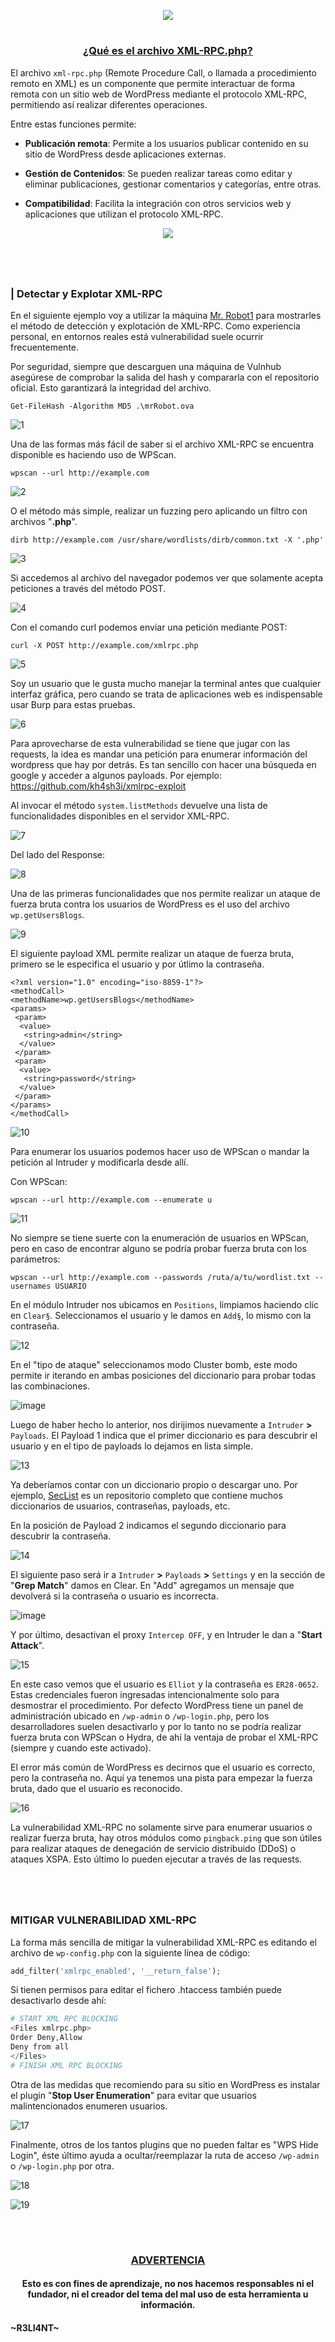 <p align="center">
  <a href="https://github.com/DenverCoder1/readme-typing-svg"><img src="https://readme-typing-svg.herokuapp.com?font=Fira+Code&pause=1000&color=D1F700&width=410&lines=Vulnerabilidad+XMLRPC+en+WordPress"></a>
</p>

<h1 align="center"></h1>

<h3 align="center"><ins>¿Qué es el archivo XML-RPC.php?</ins></h3>

El archivo `xml-rpc.php` (Remote Procedure Call, o llamada a procedimiento remoto en XML) es un componente que permite interactuar de forma remota con un sitio web de WordPress mediante el protocolo XML-RPC, permitiendo así realizar diferentes operaciones. 

Entre estas funciones permite:

- **Publicación remota**: Permite a los usuarios publicar contenido en su sitio de WordPress desde aplicaciones externas.

- **Gestión de Contenidos**: Se pueden realizar tareas como editar y eliminar publicaciones, gestionar comentarios y categorías, entre otras.

- **Compatibilidad**: Facilita la integración con otros servicios web y aplicaciones que utilizan el protocolo XML-RPC.


<p align="center">
  <img src="https://github.com/R3LI4NT/articulos/blob/main/Pentesting/WEB/img/XML-RPC.png">
</p>

<h1 align="center"></h1>

</br>

### | Detectar y Explotar XML-RPC

En el siguiente ejemplo voy a utilizar la máquina <a href="https://github.com/R3LI4NT/ctf-retos/blob/main/2-%20Maquinas-Medium/Mr.Robot_1.md">Mr. Robot1</a> para mostrarles el método de detección y explotación de XML-RPC. Como experiencia personal, en entornos reales está vulnerabilidad suele ocurrir frecuentemente.

Por seguridad, siempre que descarguen una máquina de Vulnhub asegúrese de comprobar la salida del hash y compararla con el repositorio oficial. Esto garantizará la integridad del archivo.

```
Get-FileHash -Algorithm MD5 .\mrRobot.ova
```

![1](https://github.com/user-attachments/assets/8e858ad7-c3c3-4912-a2c3-5df728963817)

Una de las formas más fácil de saber si el archivo XML-RPC se encuentra disponible es haciendo uso de WPScan.
```
wpscan --url http://example.com
```

![2](https://github.com/user-attachments/assets/611ff604-2a43-4400-bb1f-415c7f1367b8)

O el método más simple, realizar un fuzzing pero aplicando un filtro con archivos "**.php**".
```
dirb http://example.com /usr/share/wordlists/dirb/common.txt -X '.php'
```

![3](https://github.com/user-attachments/assets/c489150c-fbd4-45cf-a20a-9270cb2aa53e)


Si accedemos al archivo del navegador podemos ver que solamente acepta peticiones a través del método POST.

![4](https://github.com/user-attachments/assets/3722b738-a792-417c-a798-4fbaf1b648b5)

Con el comando curl podemos enviar una petición mediante POST:
```
curl -X POST http://example.com/xmlrpc.php
```

![5](https://github.com/user-attachments/assets/032d29e7-cc90-443f-8594-35ca1275972c)

Soy un usuario que le gusta mucho manejar la terminal antes que cualquier interfaz gráfica, pero cuando se trata de aplicaciones web es indispensable usar Burp para estas pruebas.

![6](https://github.com/user-attachments/assets/58e75750-a8a9-4822-9973-fe1c51468b14)

Para aprovecharse de esta vulnerabilidad se tiene que jugar con las requests, la idea es mandar una petición para enumerar información del wordpress que hay por detrás. Es tan sencillo con hacer una búsqueda en google y acceder a algunos payloads. Por ejemplo: https://github.com/kh4sh3i/xmlrpc-exploit

Al invocar el método `system.listMethods` devuelve una lista de funcionalidades disponibles en el servidor XML-RPC.

![7](https://github.com/user-attachments/assets/e3ab59b9-72f7-49fd-9914-0995687f34c9)

Del lado del Response:

![8](https://github.com/user-attachments/assets/c3449532-2526-48c6-a0aa-1977bd8d89fa)

Una de las primeras funcionalidades que nos permite realizar un ataque de fuerza bruta contra los usuarios de WordPress es el uso del archivo `wp.getUsersBlogs`.

![9](https://github.com/user-attachments/assets/b54e1be9-598f-4cb8-bc89-0dedca901e4e)

El siguiente payload XML permite realizar un ataque de fuerza bruta, primero se le especifica el usuario y por útlimo la contraseña.

```
<?xml version="1.0" encoding="iso-8859-1"?>
<methodCall>
<methodName>wp.getUsersBlogs</methodName>
<params>
 <param>
  <value>
   <string>admin</string>
  </value>
 </param>
 <param>
  <value>
   <string>password</string>
  </value>
 </param>
</params>
</methodCall>
```

![10](https://github.com/user-attachments/assets/f20ff35b-1a72-4b72-9899-e356a0162166)

Para enumerar los usuarios podemos hacer uso de WPScan o mandar la petición al Intruder y modificarla desde allí.

Con WPScan:
```
wpscan --url http://example.com --enumerate u
```

![11](https://github.com/user-attachments/assets/51041390-49af-419c-b91d-a26d1b9ce0bf)

No siempre se tiene suerte con la enumeración de usuarios en WPScan, pero en caso de encontrar alguno se podría probar fuerza bruta con los parámetros:
```
wpscan --url http://example.com --passwords /ruta/a/tu/wordlist.txt --usernames USUARIO
```

En el módulo Intruder nos ubicamos en `Positions`, limpiamos haciendo clíc en `Clear§`. Seleccionamos el usuario y le damos en `Add§`, lo mismo con la contraseña.

![12](https://github.com/user-attachments/assets/94cd1038-f966-4bff-9276-31dcdddccd25)

En el "tipo de ataque" seleccionamos modo Cluster bomb, este modo permite ir iterando en ambas posiciones del diccionario para probar todas las combinaciones.

![image](https://github.com/user-attachments/assets/32586b5b-eae2-49b5-ae1d-80b3d2b6db67)

Luego de haber hecho lo anterior, nos dirijimos nuevamente a `Intruder` **>** `Payloads`. El Payload 1 indica que el primer diccionario es para descubrir el usuario y en el tipo de payloads lo dejamos en lista simple.

![13](https://github.com/user-attachments/assets/77d139fa-bda8-4bdf-ab96-dcf702c93c9b)

Ya deberíamos contar con un diccionario propio o descargar uno. Por ejemplo, <a href="https://github.com/danielmiessler/SecLists">SecList</a> es un repositorio completo que contiene muchos diccionarios de usuarios, contraseñas, payloads, etc.

En la posición de Payload 2 indicamos el segundo diccionario para descubrir la contraseña.

![14](https://github.com/user-attachments/assets/1a0a21f9-1017-422d-b163-42a613585767)

El siguiente paso será ir a `Intruder` **>** `Payloads` **>** `Settings` y en la sección de "**Grep Match**" damos en Clear. En "Add" agregamos un mensaje que devolverá si la contraseña o usuario es incorrecta.

![image](https://github.com/user-attachments/assets/0e5cecd1-fa12-42b0-a6c6-74abf3133e64)

Y por último, desactivan el proxy `Intercep OFF`, y en Intruder le dan a "**Start Attack**".

![15](https://github.com/user-attachments/assets/66dba397-759c-4d04-a489-d4160dcf5672)

En este caso vemos que el usuario es `Elliot` y la contraseña es `ER28-0652`. Estas credenciales fueron ingresadas intencionalmente solo para desmostrar el procedimiento. Por defecto WordPress tiene un panel de administración ubicado en `/wp-admin` o `/wp-login.php`, pero los desarrolladores suelen desactivarlo y por lo tanto no se podría realizar fuerza bruta con WPScan o Hydra, de ahí la ventaja de probar el XML-RPC (siempre y cuando este activado).

El error más común de WordPress es decirnos que el usuario es correcto, pero la contraseña no. Aquí ya tenemos una pista para empezar la fuerza bruta, dado que el usuario es reconocido.

![16](https://github.com/user-attachments/assets/f0ae2184-6f01-4239-b890-d669cb1e954a)

La vulnerabilidad XML-RPC no solamente sirve para enumerar usuarios o realizar fuerza bruta, hay otros módulos como `pingback.ping` que son útiles para realizar ataques de denegación de servicio distribuido (DDoS) o ataques XSPA. Esto último lo pueden ejecutar a través de las requests.

<h1 align="center"></h1>

</br>

### MITIGAR VULNERABILIDAD XML-RPC

La forma más sencilla de mitigar la vulnerabilidad XML-RPC es editando el archivo de `wp-config.php` con la siguiente línea de código:
```php
add_filter('xmlrpc_enabled', '__return_false');
```

Si tienen permisos para editar el fichero .htaccess también puede desactivarlo desde ahí:
```php
# START XML RPC BLOCKING
<Files xmlrpc.php>
Order Deny,Allow
Deny from all
</Files>
# FINISH XML RPC BLOCKING
```

Otra de las medidas que recomiendo para su sitio en WordPress es instalar el plugin "**Stop User Enumeration**" para evitar que usuarios malintencionados enumeren usuarios.

![17](https://github.com/user-attachments/assets/4e387c55-8351-4e49-bb19-8a5a49a06b44)

Finalmente, otros de los tantos plugins que no pueden faltar es "WPS Hide Login", éste último ayuda a ocultar/reemplazar la ruta de acceso `/wp-admin` o `/wp-login.php` por otra.

![18](https://github.com/user-attachments/assets/263ad58c-7f19-4c25-97ae-82467d602965)

![19](https://github.com/user-attachments/assets/f2a6f605-31c5-46bd-8823-03b6f998980c)

</br>

<h1 align="center"></h1>

<h3 align="center"><ins>ADVERTENCIA<ins></h3>

<h4 align="center">Esto es con fines de aprendizaje, no nos hacemos responsables ni el fundador, ni el creador del tema del mal uso de esta herramienta u información.</h4>



#### ~R3LI4NT~

